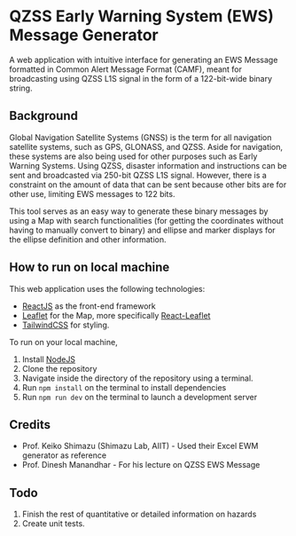 # QZSS Early Warning System (EWS) Message Generator

A web application with intuitive interface for generating an EWS Message formatted in Common Alert Message Format (CAMF), 
meant for broadcasting using QZSS L1S signal in the form of a 122-bit-wide binary string.

## Background

Global Navigation Satellite Systems (GNSS) is the term for all navigation satellite 
systems, such as GPS, GLONASS, and QZSS. Aside for navigation, these systems are also 
being used for other purposes such as Early Warning Systems. Using QZSS, 
disaster information and instructions can be sent and broadcasted via 250-bit QZSS L1S 
signal. However, there is a constraint on the amount of data that can be sent because
other bits are for other use, limiting EWS messages to 122 bits.

This tool serves as an easy way to generate these binary messages by using a Map with search 
functionalities (for getting the coordinates without having to manually convert to binary) and 
ellipse and marker displays for the ellipse definition and other information.

## How to run on local machine

This web application uses the following technologies:
- [ReactJS](https://react.dev/) as the front-end framework
- [Leaflet](https://leafletjs.com/) for the Map, more specifically [React-Leaflet](https://react-leaflet.js.org/)
- [TailwindCSS](https://tailwindcss.com/) for styling.

To run on your local machine,
1. Install [NodeJS](https://nodejs.org/en)
2. Clone the repository
3. Navigate inside the directory of the repository using a terminal.
4. Run `npm install` on the terminal to install dependencies
5. Run `npm run dev` on the terminal to launch a development server

## Credits
- Prof. Keiko Shimazu (Shimazu Lab, AIIT) - Used their Excel EWM generator as reference
- Prof. Dinesh Manandhar - For his lecture on QZSS EWS Message 

## Todo
1. Finish the rest of quantitative or detailed information on hazards
2. Create unit tests. 
